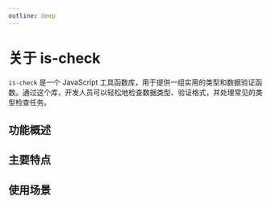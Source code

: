 ```yaml
---
outline: deep
---
```


# 关于 is-check

`is-check` 是一个 JavaScript 工具函数库，用于提供一组实用的类型和数据验证函数。通过这个库，开发人员可以轻松地检查数据类型、验证格式，并处理常见的类型检查任务。

## 功能概述


## 主要特点


## 使用场景
